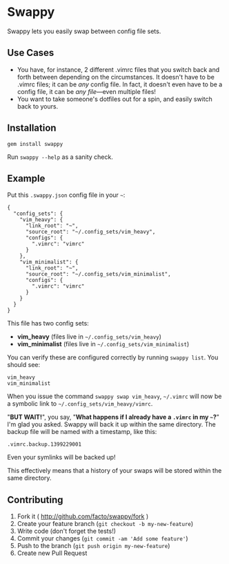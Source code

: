 # Swappy

Swappy lets you easily swap between config file sets.

## Use Cases

* You have, for instance, 2 different .vimrc files that you switch back and forth between depending on the circumstances. It doesn't have to be .vimrc files; it can be *any* config file. In fact, it doesn't even have to be a config file, it can be *any file*—even multiple files!
* You want to take someone's dotfiles out for a spin, and easily switch back to yours.

## Installation

`gem install swappy`

Run `swappy --help` as a sanity check.

## Example

Put this `.swappy.json` config file in your `~`:

    {
      "config_sets": {
        "vim_heavy": {
          "link_root": "~",
          "source_root": "~/.config_sets/vim_heavy",
          "configs": {
            ".vimrc": "vimrc"
          }
        },
        "vim_minimalist": {
          "link_root": "~",
          "source_root": "~/.config_sets/vim_minimalist",
          "configs": {
            ".vimrc": "vimrc"
          }
        }
      }
    }

This file has two config sets:

* **vim_heavy** (files live in `~/.config_sets/vim_heavy`)
* **vim_minimalist** (files live in `~/.config_sets/vim_minimalist`)

You can verify these are configured correctly by running `swappy list`. You should see:

    vim_heavy
    vim_minimalist

When you issue the command `swappy swap vim_heavy`, `~/.vimrc` will now be a symbolic link to `~/.config_sets/vim_heavy/vimrc`.

"**BUT WAIT!**", you say, "**What happens if I already have a `.vimrc` in my `~`?**" I'm glad you asked. Swappy will back it up within the same directory. The backup file will be named with a timestamp, like this:

    .vimrc.backup.1399229001

Even your symlinks will be backed up!

This effectively means that a history of your swaps will be stored within the same directory.

## Contributing

1. Fork it ( http://github.com/facto/swappy/fork )
2. Create your feature branch (`git checkout -b my-new-feature`)
3. Write code (don't forget the tests!)
4. Commit your changes (`git commit -am 'Add some feature'`)
5. Push to the branch (`git push origin my-new-feature`)
6. Create new Pull Request
